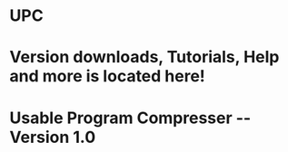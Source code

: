 # UPC
# Version downloads, Tutorials, Help and more is located here!
# Usable Program Compresser -- Version 1.0
